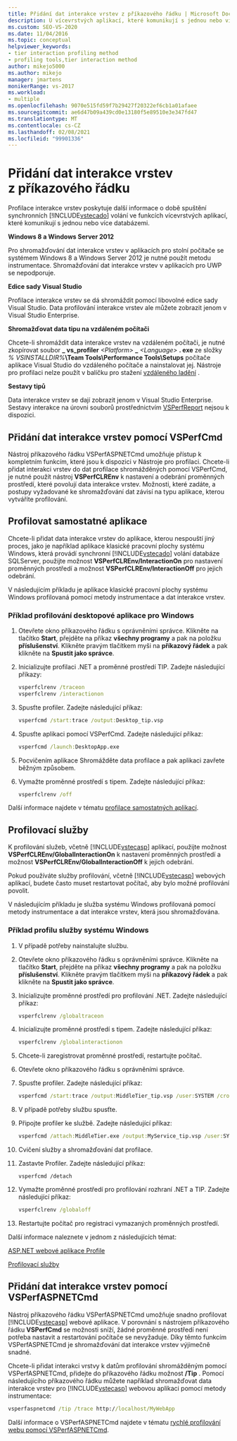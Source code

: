 ```yaml
---
title: Přidání dat interakce vrstev z příkazového řádku | Microsoft Docs
description: U vícevrstvých aplikací, které komunikují s jednou nebo více databázemi, použijte Profilování interakce vrstev pro informace o době provádění synchronních volání.
ms.custom: SEO-VS-2020
ms.date: 11/04/2016
ms.topic: conceptual
helpviewer_keywords:
- tier interaction profiling method
- profiling tools,tier interaction method
author: mikejo5000
ms.author: mikejo
manager: jmartens
monikerRange: vs-2017
ms.workload:
- multiple
ms.openlocfilehash: 9070e515fd59f7b29427f20322ef6cb1a01afaee
ms.sourcegitcommit: ae6d47b09a439cd0e13180f5e89510e3e347fd47
ms.translationtype: MT
ms.contentlocale: cs-CZ
ms.lasthandoff: 02/08/2021
ms.locfileid: "99901336"
---
```

# <a name="add-tier-interaction-data-from-the-command-line"></a>Přidání dat interakce vrstev z příkazového řádku

Profilace interakce vrstev poskytuje další informace o době spuštění synchronních [!INCLUDE[vstecado](../data-tools/includes/vstecado_md.md)] volání ve funkcích vícevrstvých aplikací, které komunikují s jednou nebo více databázemi.

**Windows 8 a Windows Server 2012**

Pro shromažďování dat interakce vrstev v aplikacích pro stolní počítače se systémem Windows 8 a Windows Server 2012 je nutné použít metodu instrumentace. Shromažďování dat interakce vrstev v aplikacích pro UWP se nepodporuje.

**Edice sady Visual Studio**

Profilace interakce vrstev se dá shromáždit pomocí libovolné edice sady Visual Studio. Data profilování interakce vrstev ale můžete zobrazit jenom v Visual Studio Enterprise.

**Shromažďovat data tipu na vzdáleném počítači**

Chcete-li shromáždit data interakce vrstev na vzdáleném počítači, je nutné zkopírovat soubor **\_ vs_profiler** _\<Platform>_ **\_** _\<Language>_ **. exe** ze složky _% VSINSTALLDIR%_**\Team Tools\Performance Tools\Setups** počítače aplikace Visual Studio do vzdáleného počítače a nainstalovat jej. Nástroje pro profilaci nelze použít v balíčku pro stažení [vzdáleného ladění](../debugger/remote-debugging.md) .

**Sestavy tipů**

Data interakce vrstev se dají zobrazit jenom v Visual Studio Enterprise. Sestavy interakce na úrovni souborů prostřednictvím [VSPerfReport](../profiling/vsperfreport.md) nejsou k dispozici.

## <a name="add-tier-interaction-data-with-vsperfcmd"></a>Přidání dat interakce vrstev pomocí VSPerfCmd

Nástroj příkazového řádku VSPerfASPNETCmd umožňuje přístup k kompletním funkcím, které jsou k dispozici v Nástroje pro profilaci. Chcete-li přidat interakci vrstev do dat profilace shromážděných pomocí VSPerfCmd, je nutné použít nástroj **VSPerfCLREnv** k nastavení a odebrání proměnných prostředí, které povolují data interakce vrstev. Možnosti, které zadáte, a postupy vyžadované ke shromažďování dat závisí na typu aplikace, kterou vytváříte profilování.

## <a name="profile-stand-alone-applications"></a>Profilovat samostatné aplikace

Chcete-li přidat data interakce vrstev do aplikace, kterou nespouští jiný proces, jako je například aplikace klasické pracovní plochy systému Windows, která provádí synchronní [!INCLUDE[vstecado](../data-tools/includes/vstecado_md.md)] volání databáze SQLServer, použijte možnost **VSPerfCLREnv/InteractionOn** pro nastavení proměnných prostředí a možnost **VSPerfCLREnv/InteractionOff** pro jejich odebrání.

V následujícím příkladu je aplikace klasické pracovní plochy systému Windows profilovaná pomocí metody instrumentace a dat interakce vrstev.

### <a name="profile-a-windows-desktop-application-example"></a>Příklad profilování desktopové aplikace pro Windows

1. Otevřete okno příkazového řádku s oprávněními správce. Klikněte na tlačítko **Start**, přejděte na příkaz **všechny programy** a pak na položku **příslušenství**. Klikněte pravým tlačítkem myši na **příkazový řádek** a pak klikněte na **Spustit jako správce**.

2. Inicializujte profilaci .NET a proměnné prostředí TIP. Zadejte následující příkazy:

    ```cmd
    vsperfclrenv /traceon
    vsperfclrenv /interactionon
    ```

3. Spusťte profiler. Zadejte následující příkaz:

    ```cmd
    vsperfcmd /start:trace /output:Desktop_tip.vsp
    ```

4. Spusťte aplikaci pomocí VSPerfCmd. Zadejte následující příkaz:

    ```cmd
    vsperfcmd /launch:DesktopApp.exe
    ```

5. Pocvičením aplikace Shromážděte data profilace a pak aplikaci zavřete běžným způsobem.

6. Vymažte proměnné prostředí s tipem. Zadejte následující příkaz:

    ```cmd
    vsperfclrenv /off
    ```

Další informace najdete v tématu [profilace samostatných aplikací](../profiling/command-line-profiling-of-stand-alone-applications.md).

## <a name="profile-services"></a>Profilovací služby

K profilování služeb, včetně [!INCLUDE[vstecasp](../code-quality/includes/vstecasp_md.md)] aplikací, použijte možnost **VSPerfCLREnv/GlobalInteractionOn** k nastavení proměnných prostředí a možnost **VSPerfCLREnv/GlobalInteractionOff** k jejich odebrání.

Pokud používáte služby profilování, včetně [!INCLUDE[vstecasp](../code-quality/includes/vstecasp_md.md)] webových aplikací, budete často muset restartovat počítač, aby bylo možné profilování povolit.

V následujícím příkladu je služba systému Windows profilovaná pomocí metody instrumentace a dat interakce vrstev, která jsou shromažďována.

### <a name="profile-a-windows-service-example"></a>Příklad profilu služby systému Windows

1. V případě potřeby nainstalujte službu.

2. Otevřete okno příkazového řádku s oprávněními správce. Klikněte na tlačítko **Start**, přejděte na příkaz **všechny programy** a pak na položku **příslušenství**. Klikněte pravým tlačítkem myši na **příkazový řádek** a pak klikněte na **Spustit jako správce**.

3. Inicializujte proměnné prostředí pro profilování .NET. Zadejte následující příkaz:

    ```cmd
    vsperfclrenv /globaltraceon
    ```

4. Inicializujte proměnné prostředí s tipem. Zadejte následující příkaz:

    ```cmd
    vsperfclrenv /globalinteractionon
    ```

5. Chcete-li zaregistrovat proměnné prostředí, restartujte počítač.

6. Otevřete okno příkazového řádku s oprávněními správce.

7. Spusťte profiler. Zadejte následující příkaz:

    ```cmd
    vsperfcmd /start:trace /output:MiddleTier_tip.vsp /user:SYSTEM /crosssession
    ```

8. V případě potřeby službu spusťte.

9. Připojte profiler ke službě. Zadejte následující příkaz:

    ```cmd
    vsperfcmd /attach:MiddleTier.exe /output:MyService_tip.vsp /user:SYSTEM /crosssession
    ```

10. Cvičení služby a shromažďování dat profilace.

11. Zastavte Profiler. Zadejte následující příkaz:

     `vsperfcmd /detach`

12. Vymažte proměnné prostředí pro profilování rozhraní .NET a TIP. Zadejte následující příkaz:

    ```cmd
    vsperfclrenv /globaloff
    ```

13. Restartujte počítač pro registraci vymazaných proměnných prostředí.

Další informace naleznete v jednom z následujících témat:

[ASP.NET webové aplikace Profile](../profiling/command-line-profiling-of-aspnet-web-applications.md)

[Profilovací služby](../profiling/command-line-profiling-of-services.md)

## <a name="add-tier-interaction-data-with-vsperfaspnetcmd"></a>Přidání dat interakce vrstev pomocí VSPerfASPNETCmd

Nástroj příkazového řádku VSPerfASPNETCmd umožňuje snadno profilovat [!INCLUDE[vstecasp](../code-quality/includes/vstecasp_md.md)] webové aplikace. V porovnání s nástrojem příkazového řádku **VSPerfCmd** se možnosti sníží, žádné proměnné prostředí není potřeba nastavit a restartování počítače se nevyžaduje. Díky těmto funkcím VSPerfASPNETCmd je shromažďování dat interakce vrstev výjimečně snadné.

Chcete-li přidat interakci vrstvy k datům profilování shromážděným pomocí VSPerfASPNETCmd, přidejte do příkazového řádku možnost **/Tip** . Pomocí následujícího příkazového řádku můžete například shromažďovat data interakce vrstev pro [!INCLUDE[vstecasp](../code-quality/includes/vstecasp_md.md)] webovou aplikaci pomocí metody instrumentace:

```cmd
vsperfaspnetcmd /tip /trace http://localhost/MyWebApp
```

Další informace o VSPerfASPNETCmd najdete v tématu [rychlé profilování webu pomocí VSPerfASPNETCmd](../profiling/rapid-web-site-profiling-with-vsperfaspnetcmd.md).
